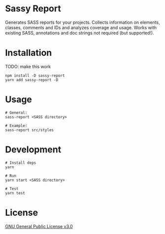 # Sassy Report

Generates SASS reports for your projects. Collects information on elements, classes, comments and IDs and analyzes coverage and usage. Works with existing SASS, annotations and doc strings not required (but supported!).

# Installation

TODO: make this work

```
npm install -D sassy-report
yarn add sassy-report -D
```

# Usage

```
# General:
sass-report <SASS directory>

# Example:
sass-report src/styles
```

# Development

```
# Install deps
yarn

# Run
yarn start <SASS directory>

# Test
yarn test
```

# License

[GNU General Public License v3.0](https://github.com/ActionScripted/sassy-report/blob/master/LICENSE)
